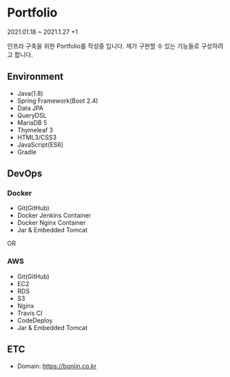# Portfolio

2021.01.18 ~ 2021.1.27 +1

인프라 구축을 위한 Portfolio를 작성중 입니다.
제가 구현할 수 있는 기능들로 구성하려고 합니다.


## Environment
- Java(1.8)
- Spring Framework(Boot 2.4)
- Data JPA
- QueryDSL
- MariaDB 5
- Thymeleaf 3
- HTML3/CSS3
- JavaScript(ES6)
- Gradle


## DevOps

### Docker
- Git(GitHub)
- Docker Jenkins Container
- Docker Nginx Container
- Jar & Embedded Tomcat

OR

### AWS
- Git(GitHub)
- EC2
- RDS
- S3
- Nginx
- Travis CI
- CodeDeploy
- Jar & Embedded Tomcat


## ETC
- Domain: https://bonjin.co.kr
